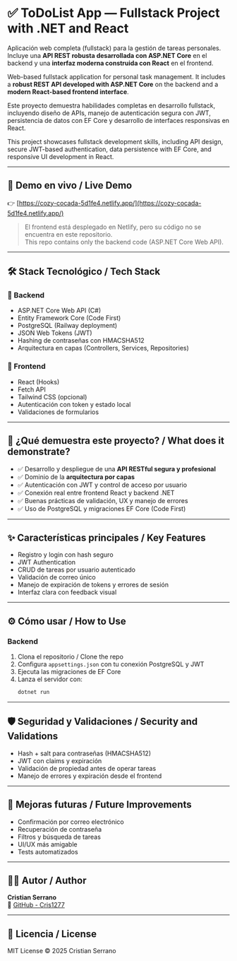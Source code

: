 
# ✅ ToDoList App — Fullstack Project with .NET and React

Aplicación web completa (fullstack) para la gestión de tareas personales. Incluye una **API REST robusta desarrollada con ASP.NET Core** en el backend y una **interfaz moderna construida con React** en el frontend.

Web-based fullstack application for personal task management. It includes a **robust REST API developed with ASP.NET Core** on the backend and a **modern React-based frontend interface**.

Este proyecto demuestra habilidades completas en desarrollo fullstack, incluyendo diseño de APIs, manejo de autenticación segura con JWT, persistencia de datos con EF Core y desarrollo de interfaces responsivas en React.

This project showcases fullstack development skills, including API design, secure JWT-based authentication, data persistence with EF Core, and responsive UI development in React.

---

## 🔗 Demo en vivo / Live Demo

👉 [https://cozy-cocada-5d1fe4.netlify.app/](https://cozy-cocada-5d1fe4.netlify.app/)

> El frontend está desplegado en Netlify, pero su código no se encuentra en este repositorio.  
> This repo contains only the backend code (ASP.NET Core Web API).

---

## 🛠️ Stack Tecnológico / Tech Stack

### 🔧 Backend
- ASP.NET Core Web API (C#)
- Entity Framework Core (Code First)
- PostgreSQL (Railway deployment)
- JSON Web Tokens (JWT)
- Hashing de contraseñas con HMACSHA512
- Arquitectura en capas (Controllers, Services, Repositories)

### 🎨 Frontend
- React (Hooks)
- Fetch API
- Tailwind CSS (opcional)
- Autenticación con token y estado local
- Validaciones de formularios

---

## 🎯 ¿Qué demuestra este proyecto? / What does it demonstrate?

- ✅ Desarrollo y despliegue de una **API RESTful segura y profesional**
- ✅ Dominio de la **arquitectura por capas**
- ✅ Autenticación con JWT y control de acceso por usuario
- ✅ Conexión real entre frontend React y backend .NET
- ✅ Buenas prácticas de validación, UX y manejo de errores
- ✅ Uso de PostgreSQL y migraciones EF Core (Code First)

---

## ✨ Características principales / Key Features

- Registro y login con hash seguro
- JWT Authentication
- CRUD de tareas por usuario autenticado
- Validación de correo único
- Manejo de expiración de tokens y errores de sesión
- Interfaz clara con feedback visual

---

## ⚙️ Cómo usar / How to Use

### Backend
1. Clona el repositorio / Clone the repo
2. Configura `appsettings.json` con tu conexión PostgreSQL y JWT
3. Ejecuta las migraciones de EF Core
4. Lanza el servidor con:
   ```bash
   dotnet run
   ```

---

## 🛡️ Seguridad y Validaciones / Security and Validations

- Hash + salt para contraseñas (HMACSHA512)
- JWT con claims y expiración
- Validación de propiedad antes de operar tareas
- Manejo de errores y expiración desde el frontend

---

## 🚀 Mejoras futuras / Future Improvements

- Confirmación por correo electrónico
- Recuperación de contraseña
- Filtros y búsqueda de tareas
- UI/UX más amigable
- Tests automatizados

---

## 👨‍💻 Autor / Author

**Cristian Serrano**  
🔗 [GitHub - Cris1277](https://github.com/Cris1277)

---

## 📝 Licencia / License

MIT License © 2025 Cristian Serrano
